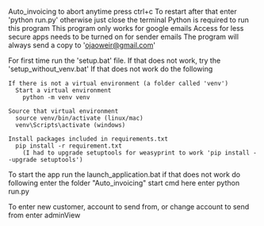 Auto_invoicing
to abort anytime press ctrl+c
  To restart after that enter 'python run.py'
    otherwise just close the terminal
Python is required to run this program
This program only works for google emails
  Access for less secure apps needs to be turned on for sender emails
  The program will always send a copy to 'ojaoweir@gmail.com'

For first time run the 'setup.bat' file.
  If that does not work, try the 'setup_without_venv.bat'
  If that does not work do the following

    If there is not a virtual environment (a folder called 'venv')
      Start a virtual environment
        python -m venv venv

    Source that virtual environment
      source venv/bin/activate (linux/mac)
      venv\Scripts\activate (windows)

    Install packages included in requirements.txt
      pip install -r requirement.txt  
        (I had to upgrade setuptools for weasyprint to work 'pip install --upgrade setuptools')


To start the app run the launch_application.bat
  if that does not work do following
  enter the folder "Auto_invoicing"
    start cmd here
      enter python run.py

To enter new customer, account to send from, or change account to send from enter adminView
